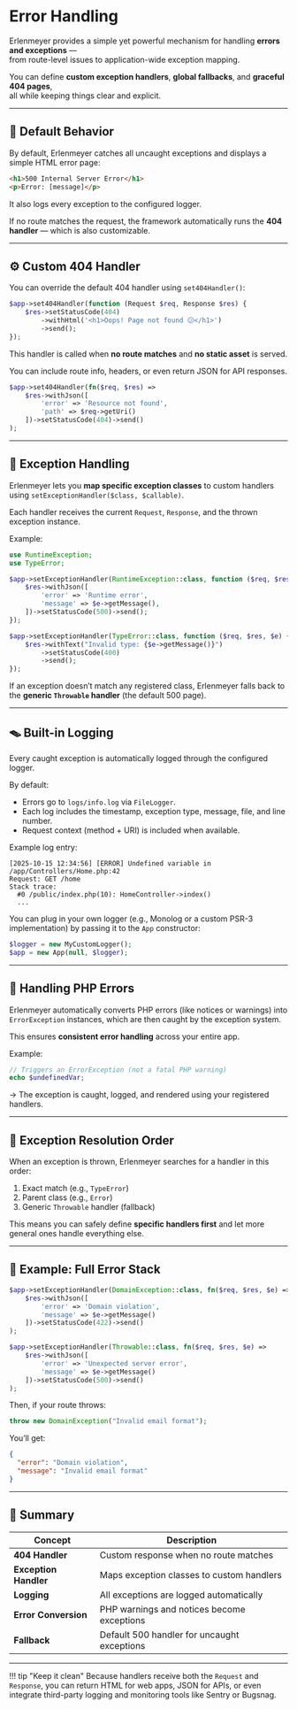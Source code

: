 # Error Handling

Erlenmeyer provides a simple yet powerful mechanism for handling **errors and exceptions** —  
from route-level issues to application-wide exception mapping.

You can define **custom exception handlers**, **global fallbacks**, and **graceful 404 pages**,  
all while keeping things clear and explicit.

---

## 🧩 Default Behavior

By default, Erlenmeyer catches all uncaught exceptions and displays a simple HTML error page:

```html
<h1>500 Internal Server Error</h1>
<p>Error: [message]</p>
```

It also logs every exception to the configured logger.

If no route matches the request, the framework automatically runs the **404 handler** —
which is also customizable.

---

## ⚙️ Custom 404 Handler

You can override the default 404 handler using `set404Handler()`:

```php
$app->set404Handler(function (Request $req, Response $res) {
    $res->setStatusCode(404)
        ->withHtml('<h1>Oops! Page not found 😕</h1>')
        ->send();
});
```

This handler is called when **no route matches** and **no static asset** is served.

You can include route info, headers, or even return JSON for API responses.

```php
$app->set404Handler(fn($req, $res) =>
    $res->withJson([
        'error' => 'Resource not found',
        'path' => $req->getUri()
    ])->setStatusCode(404)->send()
);
```

---

## 🧱 Exception Handling

Erlenmeyer lets you **map specific exception classes** to custom handlers using
`setExceptionHandler($class, $callable)`.

Each handler receives the current `Request`, `Response`, and the thrown exception instance.

Example:

```php
use RuntimeException;
use TypeError;

$app->setExceptionHandler(RuntimeException::class, function ($req, $res, $e) {
    $res->withJson([
        'error' => 'Runtime error',
        'message' => $e->getMessage(),
    ])->setStatusCode(500)->send();
});

$app->setExceptionHandler(TypeError::class, function ($req, $res, $e) {
    $res->withText("Invalid type: {$e->getMessage()}")
        ->setStatusCode(400)
        ->send();
});
```

If an exception doesn’t match any registered class,
Erlenmeyer falls back to the **generic `Throwable` handler** (the default 500 page).

---

## 🪤 Built-in Logging

Every caught exception is automatically logged through the configured logger.

By default:

- Errors go to `logs/info.log` via `FileLogger`.
- Each log includes the timestamp, exception type, message, file, and line number.
- Request context (method + URI) is included when available.

Example log entry:

```
[2025-10-15 12:34:56] [ERROR] Undefined variable in /app/Controllers/Home.php:42
Request: GET /home
Stack trace:
  #0 /public/index.php(10): HomeController->index()
  ...
```

You can plug in your own logger (e.g., Monolog or a custom PSR-3 implementation)
by passing it to the `App` constructor:

```php
$logger = new MyCustomLogger();
$app = new App(null, $logger);
```

---

## 🧰 Handling PHP Errors

Erlenmeyer automatically converts PHP errors (like notices or warnings)
into `ErrorException` instances, which are then caught by the exception system.

This ensures **consistent error handling** across your entire app.

Example:

```php
// Triggers an ErrorException (not a fatal PHP warning)
echo $undefinedVar;
```

→ The exception is caught, logged, and rendered using your registered handlers.

---

## 🔄 Exception Resolution Order

When an exception is thrown, Erlenmeyer searches for a handler in this order:

1. Exact match (e.g., `TypeError`)
2. Parent class (e.g., `Error`)
3. Generic `Throwable` handler (fallback)

This means you can safely define **specific handlers first**
and let more general ones handle everything else.

---

## 🚀 Example: Full Error Stack

```php
$app->setExceptionHandler(DomainException::class, fn($req, $res, $e) =>
    $res->withJson([
        'error' => 'Domain violation',
        'message' => $e->getMessage()
    ])->setStatusCode(422)->send()
);

$app->setExceptionHandler(Throwable::class, fn($req, $res, $e) =>
    $res->withJson([
        'error' => 'Unexpected server error',
        'message' => $e->getMessage()
    ])->setStatusCode(500)->send()
);
```

Then, if your route throws:

```php
throw new DomainException("Invalid email format");
```

You’ll get:

```json
{
  "error": "Domain violation",
  "message": "Invalid email format"
}
```

---

## 🧭 Summary

| Concept               | Description                                 |
| --------------------- | ------------------------------------------- |
| **404 Handler**       | Custom response when no route matches       |
| **Exception Handler** | Maps exception classes to custom handlers   |
| **Logging**           | All exceptions are logged automatically     |
| **Error Conversion**  | PHP warnings and notices become exceptions  |
| **Fallback**          | Default 500 handler for uncaught exceptions |

---

!!! tip "Keep it clean"
	Because handlers receive both the `Request` and `Response`,
	you can return HTML for web apps, JSON for APIs,
	or even integrate third-party logging and monitoring tools like Sentry or Bugsnag.
